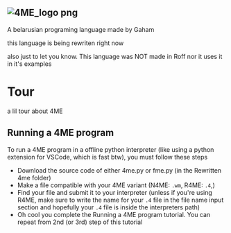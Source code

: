 ![4ME_logo png](https://github.com/Thevitebsk/4me/assets/155390134/07594789-55eb-4dab-bdac-243bf111f305)
----
A belarusian programing language made by Gaham

this language is being rewriten right now

also just to let you know. This language was NOT made in Roff nor it uses it in it's examples

# Tour
a lil tour about 4ME
## Running a 4ME program
To run a 4ME program in a offline python interpreter (like using a python extension for VSCode, which is fast btw), you must follow these steps

* Download the source code of either 4me.py or fme.py (in the Rewritten 4me folder)
* Make a file compatible with your 4ME variant (N4ME: `.wm`, R4ME: `.4`,)
* Find your file and submit it to your interpreter (unless if you're using R4ME, make sure to write the name for your `.4` file in the file name input section and hopefully your `.4` file is inside the interpreters path)
* Oh cool you complete the Running a 4ME program tutorial. You can repeat from 2nd (or 3rd) step of this tutorial